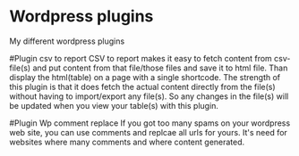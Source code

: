 # Wordpress plugins
My different wordpress plugins

#Plugin csv to report
CSV to report makes it easy to fetch content from csv-file(s) and put content from that file/those files and save it to html file. Than display the html(table) on a page with a single shortcode. The strength
of this plugin is that it does fetch the actual content directly from the file(s) without having to import/export any file(s). So any changes in the file(s) will be 
updated when you view your table(s) with this plugin.

#Plugin Wp comment replace
If you got too many spams on your wordpress web site, you can use comments and replcae all urls for yours. It's need for websites where many comments and where content generated.

